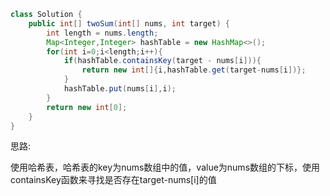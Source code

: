 ```java
class Solution {
    public int[] twoSum(int[] nums, int target) {
        int length = nums.length;
        Map<Integer,Integer> hashTable = new HashMap<>();
        for(int i=0;i<length;i++){
            if(hashTable.containsKey(target - nums[i])){
                return new int[]{i,hashTable.get(target-nums[i])};
            }
            hashTable.put(nums[i],i);
        }
        return new int[0];
    }
}
```
思路:

使用哈希表，哈希表的key为nums数组中的值，value为nums数组的下标，使用containsKey函数来寻找是否存在target-nums[i]的值
